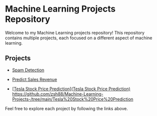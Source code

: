# Machine Learning Projects Repository

Welcome to my Machine Learning projects repository! This repository contains multiple projects, each focused on a different aspect of machine learning.

## Projects

- [Spam Detection](spam_detection.ipynb)

- [Predict Sales Revenue](Predict_Sales_Revenue)
  
- [[Tesla Stock Price Prediction](Tesla Stock Price Prediction)
](https://github.com/zsh88/Machine-Learning-Projects-/tree/main/Tesla%20Stock%20Price%20Prediction)https://github.com/zsh88/Machine-Learning-Projects-/tree/main/Tesla%20Stock%20Price%20Prediction

Feel free to explore each project by following the links above.

